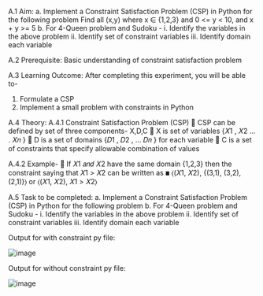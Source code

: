 A.1
Aim: 
a. Implement a Constraint Satisfaction Problem (CSP) in Python for the following problem
Find all (x,y) where x ∈ {1,2,3} and 0 <= y < 10, and x + y >= 5
b. For 4-Queen problem and Sudoku -
i. Identify the variables in the above problem
ii. Identify set of constraint variables
iii. Identify domain each variable

A.2
Prerequisite: Basic understanding of constraint satisfaction problem

A.3
Learning Outcome:
After completing this experiment, you will be able to-
1. Formulate a CSP
2. Implement a small problem with constraints in Python

A.4
Theory:
A.4.1 Constraint Satisfaction Problem (CSP)
 CSP can be defined by set of three components- X,D,C
 X is set of variables {𝑋1
, 𝑋2 … . 𝑋𝑛
}
 D is a set of domains {𝐷1
, 𝐷2
, … 𝐷𝑛
} for each variable
 C is a set of constraints that specify allowable combination of values



A.4.2 Example-
 If 𝑋1 𝑎𝑛𝑑 𝑋2 have the same domain {1,2,3} then the constraint saying that 
𝑋1 > 𝑋2 can be written as
◼ ⟨(𝑋1, 𝑋2), {(3,1), (3,2), (2,1)}⟩ or ⟨(𝑋1, 𝑋2), 𝑋1 > 𝑋2⟩


A.5 Task to be completed: 
a. Implement a Constraint Satisfaction Problem (CSP) in Python for the following problem
b. For 4-Queen problem and Sudoku -
i. Identify the variables in the above problem
ii. Identify set of constraint variables
iii. Identify domain each variable















Output for with constraint py file:


![image](https://user-images.githubusercontent.com/57552973/209365275-848115ff-d33b-4516-98cb-6528f521cf79.png)




Output for without constraint py file:



![image](https://user-images.githubusercontent.com/57552973/209365318-22501a53-ebab-4e04-b176-848413694c69.png)
